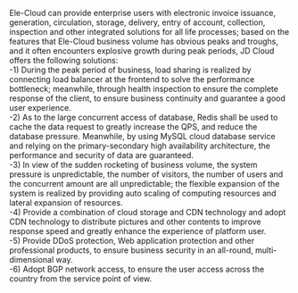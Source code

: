 Ele-Cloud can provide enterprise users with electronic invoice issuance, generation, circulation, storage, delivery, entry of account, collection, inspection and other integrated solutions for all life processes; based on the features that Ele-Cloud business volume has obvious peaks and troughs, and it often encounters explosive growth during peak periods, JD Cloud offers the following solutions:<br/>
-1)	During the peak period of business, load sharing is realized by connecting load balancer at the frontend to solve the performance bottleneck; meanwhile, through health inspection to ensure the complete response of the client, to ensure business continuity and guarantee a good user experience. <br/>
-2)	As to the large concurrent access of database, Redis shall be used to cache the data request to greatly increase the QPS, and reduce the database pressure. Meanwhile, by using MySQL cloud database service and relying on the primary-secondary high availability architecture, the performance and security of data are guaranteed. <br/>
-3)	In view of the sudden rocketing of business volume, the system pressure is unpredictable, the number of visitors, the number of users and the concurrent amount are all unpredictable; the flexible expansion of the system is realized by providing auto scaling of computing resources and lateral expansion of resources. <br/>
-4)	Provide a combination of cloud storage and CDN technology and adopt CDN technology to distribute pictures and other contents to improve response speed and greatly enhance the experience of platform user. <br/>
-5)	Provide DDoS protection, Web application protection and other professional products, to ensure business security in an all-round, multi-dimensional way. <br/>
-6)	Adopt BGP network access, to ensure the user access across the country from the service point of view.
